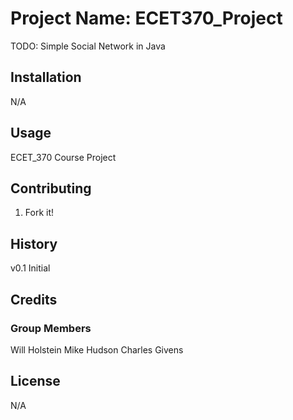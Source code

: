 # Project Name: ECET370_Project

TODO: Simple Social Network in Java

## Installation

N/A

## Usage

ECET_370 Course Project

## Contributing

1. Fork it!

## History

v0.1 Initial

## Credits

### Group Members
Will Holstein
Mike Hudson
Charles Givens

## License

N/A

